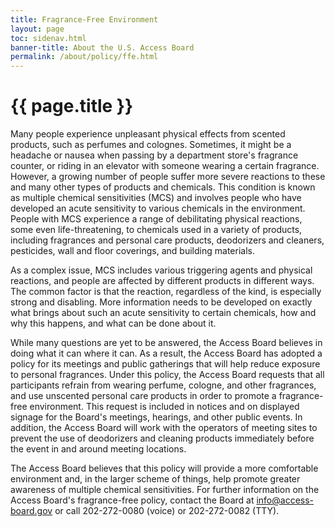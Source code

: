 ```yaml
---
title: Fragrance-Free Environment
layout: page
toc: sidenav.html
banner-title: About the U.S. Access Board
permalink: /about/policy/ffe.html
---
```


# {{ page.title }}

Many people experience unpleasant physical effects from scented products, such as perfumes and colognes. Sometimes, it might be a headache or nausea when passing by a department store's fragrance counter, or riding in an elevator with someone wearing a certain fragrance.  However, a growing number of people suffer more severe reactions to these and many other types of products and chemicals. This condition is known as multiple chemical sensitivities (MCS) and involves people who have developed an acute sensitivity to various chemicals in the environment.  People with MCS experience a range of debilitating physical reactions, some even life-threatening, to chemicals used in a variety of products, including fragrances and personal care products, deodorizers and cleaners, pesticides, wall and floor coverings, and building materials.

As a complex issue, MCS includes various triggering agents and physical reactions, and people are affected by different products in different ways. The common factor is that the reaction, regardless of the kind, is especially strong and disabling. More information needs to be developed on exactly what brings about such an acute sensitivity to certain chemicals, how and why this happens, and what can be done about it.

While many questions are yet to be answered, the Access Board believes in doing what it can where it can.  As a result, the Access Board has adopted a policy for its meetings and public gatherings that will help reduce exposure to personal fragrances.  Under this policy, the Access Board requests that all participants refrain from wearing perfume, cologne, and other fragrances, and use unscented personal care products in order to promote a fragrance-free environment.  This request is included in notices and on displayed signage for the Board's meetings, hearings, and other public events.  In addition, the Access Board will work with the operators of meeting sites to prevent the use of deodorizers and cleaning products immediately before the event in and around meeting locations.

The Access Board believes that this policy will provide a more comfortable environment and, in the larger scheme of things, help promote greater awareness of multiple chemical sensitivities.  For further information on the Access Board's fragrance-free policy, contact the Board at <info@access-board.gov> or call 202-272-0080 (voice) or 202-272-0082 (TTY).
